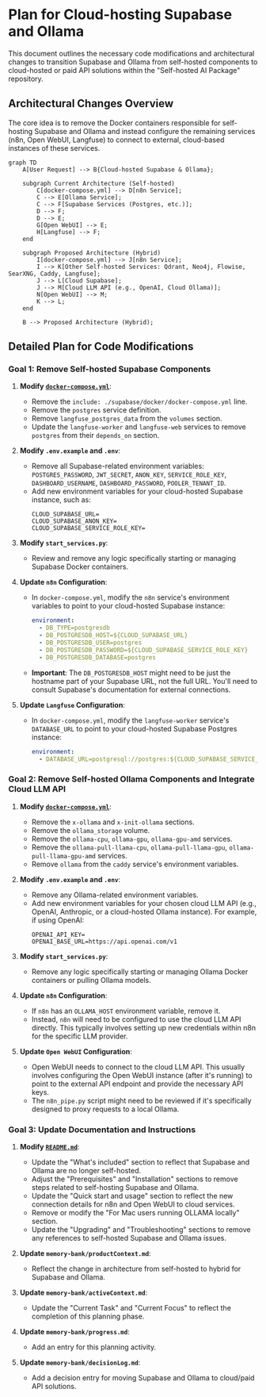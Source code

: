 # Plan for Cloud-hosting Supabase and Ollama

This document outlines the necessary code modifications and architectural changes to transition Supabase and Ollama from self-hosted components to cloud-hosted or paid API solutions within the "Self-hosted AI Package" repository.

## Architectural Changes Overview

The core idea is to remove the Docker containers responsible for self-hosting Supabase and Ollama and instead configure the remaining services (n8n, Open WebUI, Langfuse) to connect to external, cloud-based instances of these services.

```mermaid
graph TD
    A[User Request] --> B{Cloud-hosted Supabase & Ollama};

    subgraph Current Architecture (Self-hosted)
        C[docker-compose.yml] --> D[n8n Service];
        C --> E[Ollama Service];
        C --> F[Supabase Services (Postgres, etc.)];
        D --> F;
        D --> E;
        G[Open WebUI] --> E;
        H[Langfuse] --> F;
    end

    subgraph Proposed Architecture (Hybrid)
        I[docker-compose.yml] --> J[n8n Service];
        I --> K[Other Self-hosted Services: Qdrant, Neo4j, Flowise, SearXNG, Caddy, Langfuse];
        J --> L[Cloud Supabase];
        J --> M[Cloud LLM API (e.g., OpenAI, Cloud Ollama)];
        N[Open WebUI] --> M;
        K --> L;
    end

    B --> Proposed Architecture (Hybrid);
```

## Detailed Plan for Code Modifications

### Goal 1: Remove Self-hosted Supabase Components

1.  **Modify [`docker-compose.yml`](docker-compose.yml)**:
    *   Remove the `include: ./supabase/docker/docker-compose.yml` line.
    *   Remove the `postgres` service definition.
    *   Remove `langfuse_postgres_data` from the `volumes` section.
    *   Update the `langfuse-worker` and `langfuse-web` services to remove `postgres` from their `depends_on` section.

2.  **Modify `.env.example` and `.env`**:
    *   Remove all Supabase-related environment variables: `POSTGRES_PASSWORD`, `JWT_SECRET`, `ANON_KEY`, `SERVICE_ROLE_KEY`, `DASHBOARD_USERNAME`, `DASHBOARD_PASSWORD`, `POOLER_TENANT_ID`.
    *   Add new environment variables for your cloud-hosted Supabase instance, such as:
        ```
        CLOUD_SUPABASE_URL=
        CLOUD_SUPABASE_ANON_KEY=
        CLOUD_SUPABASE_SERVICE_ROLE_KEY=
        ```

3.  **Modify `start_services.py`**:
    *   Review and remove any logic specifically starting or managing Supabase Docker containers.

4.  **Update `n8n` Configuration**:
    *   In `docker-compose.yml`, modify the `n8n` service's environment variables to point to your cloud-hosted Supabase instance:
        ```yaml
        environment:
          - DB_TYPE=postgresdb
          - DB_POSTGRESDB_HOST=${CLOUD_SUPABASE_URL}
          - DB_POSTGRESDB_USER=postgres
          - DB_POSTGRESDB_PASSWORD=${CLOUD_SUPABASE_SERVICE_ROLE_KEY}
          - DB_POSTGRESDB_DATABASE=postgres
        ```
    *   **Important**: The `DB_POSTGRESDB_HOST` might need to be just the hostname part of your Supabase URL, not the full URL. You'll need to consult Supabase's documentation for external connections.

5.  **Update `Langfuse` Configuration**:
    *   In `docker-compose.yml`, modify the `langfuse-worker` service's `DATABASE_URL` to point to your cloud-hosted Supabase Postgres instance:
        ```yaml
        environment:
          - DATABASE_URL=postgresql://postgres:${CLOUD_SUPABASE_SERVICE_ROLE_KEY}@${CLOUD_SUPABASE_URL}/postgres
        ```

### Goal 2: Remove Self-hosted Ollama Components and Integrate Cloud LLM API

1.  **Modify [`docker-compose.yml`](docker-compose.yml)**:
    *   Remove the `x-ollama` and `x-init-ollama` sections.
    *   Remove the `ollama_storage` volume.
    *   Remove the `ollama-cpu`, `ollama-gpu`, `ollama-gpu-amd` services.
    *   Remove the `ollama-pull-llama-cpu`, `ollama-pull-llama-gpu`, `ollama-pull-llama-gpu-amd` services.
    *   Remove `ollama` from the `caddy` service's environment variables.

2.  **Modify `.env.example` and `.env`**:
    *   Remove any Ollama-related environment variables.
    *   Add new environment variables for your chosen cloud LLM API (e.g., OpenAI, Anthropic, or a cloud-hosted Ollama instance). For example, if using OpenAI:
        ```
        OPENAI_API_KEY=
        OPENAI_BASE_URL=https://api.openai.com/v1
        ```

3.  **Modify `start_services.py`**:
    *   Remove any logic specifically starting or managing Ollama Docker containers or pulling Ollama models.

4.  **Update `n8n` Configuration**:
    *   If `n8n` has an `OLLAMA_HOST` environment variable, remove it.
    *   Instead, `n8n` will need to be configured to use the cloud LLM API directly. This typically involves setting up new credentials within n8n for the specific LLM provider.

5.  **Update `Open WebUI` Configuration**:
    *   Open WebUI needs to connect to the cloud LLM API. This usually involves configuring the Open WebUI instance (after it's running) to point to the external API endpoint and provide the necessary API keys.
    *   The `n8n_pipe.py` script might need to be reviewed if it's specifically designed to proxy requests to a local Ollama.

### Goal 3: Update Documentation and Instructions

1.  **Modify [`README.md`](README.md)**:
    *   Update the "What's included" section to reflect that Supabase and Ollama are no longer self-hosted.
    *   Adjust the "Prerequisites" and "Installation" sections to remove steps related to self-hosting Supabase and Ollama.
    *   Update the "Quick start and usage" section to reflect the new connection details for n8n and Open WebUI to cloud services.
    *   Remove or modify the "For Mac users running OLLAMA locally" section.
    *   Update the "Upgrading" and "Troubleshooting" sections to remove any references to self-hosted Supabase and Ollama issues.

2.  **Update `memory-bank/productContext.md`**:
    *   Reflect the change in architecture from self-hosted to hybrid for Supabase and Ollama.

3.  **Update `memory-bank/activeContext.md`**:
    *   Update the "Current Task" and "Current Focus" to reflect the completion of this planning phase.

4.  **Update `memory-bank/progress.md`**:
    *   Add an entry for this planning activity.

5.  **Update `memory-bank/decisionLog.md`**:
    *   Add a decision entry for moving Supabase and Ollama to cloud/paid API solutions.